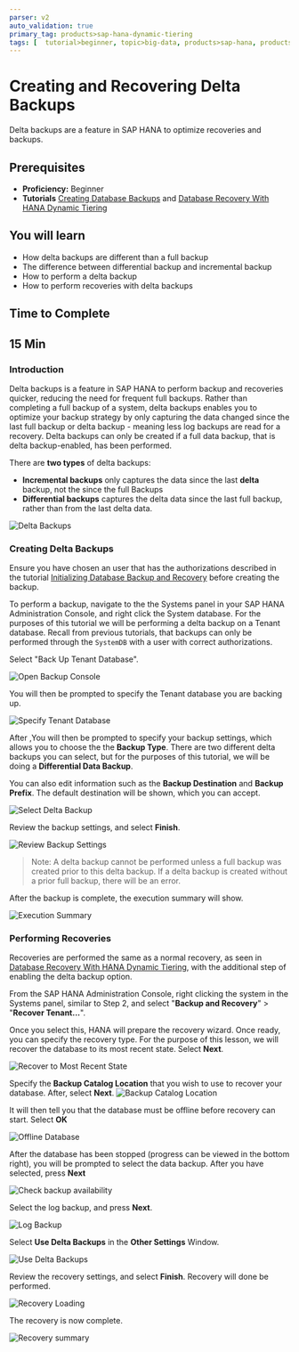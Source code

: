 ```yaml
---
parser: v2
auto_validation: true
primary_tag: products>sap-hana-dynamic-tiering
tags: [  tutorial>beginner, topic>big-data, products>sap-hana, products>sap-hana-dynamic-tiering, products>sap-hana-studio ]
---
```


# Creating and Recovering Delta Backups
<!-- description --> Delta backups are a feature in SAP HANA to optimize recoveries and backups.

## Prerequisites
 - **Proficiency:** Beginner
 - **Tutorials** [Creating Database Backups](https://www.sap.com/) and [Database Recovery With HANA Dynamic Tiering](https://www.sap.com/)

## You will learn
- How delta backups are different than a full backup
- The difference between differential backup and incremental backup
- How to perform a delta backup
- How to perform recoveries with delta backups
## Time to Complete
**15 Min**
---

### Introduction

Delta backups is a feature in SAP HANA to perform backup and recoveries quicker, reducing the need for frequent full backups. Rather than completing a full backup of a system, delta backups enables you to optimize your backup strategy by only capturing the data changed since the last full backup or delta backup - meaning less log backups are read for a recovery. Delta backups can only be created if a full data backup, that is delta backup-enabled, has been performed.

There are **two types** of delta backups:
- **Incremental backups** only captures the data since the last **delta** backup, not the since the full Backups
- **Differential backups** captures the delta data since the last full backup, rather than from the last delta data.

![Delta Backups](delta-backup.png)


### Creating Delta Backups


Ensure you have chosen an user that has the authorizations described in the tutorial [Initializing Database Backup and Recovery](https://www.sap.com/) before creating the backup.

To perform a backup, navigate to the the Systems panel in your SAP HANA Administration Console, and right click the System database. For the purposes of this tutorial we will be performing a delta backup on a Tenant database. Recall from previous tutorials, that backups can only be performed through the `SystemDB` with a user with correct authorizations.

Select "Back Up Tenant Database".

![Open Backup Console](open-backup-console.png)

You will then be prompted to specify the Tenant database you are backing up.

![Specify Tenant Database](specify-tenant-database.png)

After ,You will then be prompted to specify your backup settings, which allows you to choose the the **Backup Type**. There are two different delta backups you can select, but for the purposes of this tutorial, we will be doing a **Differential Data Backup**.

You can also edit information such as the **Backup Destination** and **Backup Prefix**. The default destination will be shown, which you can accept.

![Select Delta Backup](selectdeltabackup.png)

Review the backup settings, and select **Finish**.

![Review Backup Settings](review-backup-settings.png)

> Note: A delta backup cannot be performed unless a full backup was created prior to this delta backup. If a delta backup is created without a prior full backup, there will be an error.

After the backup is complete, the execution summary will show.

![Execution Summary](completed-delta-backups.png)



### Performing Recoveries


Recoveries are performed the same as a normal recovery, as seen in [Database Recovery With HANA Dynamic Tiering](https://www.sap.com/), with the additional step of enabling the delta backup option.

From the SAP HANA Administration Console, right clicking the system in the Systems panel, similar to Step 2, and select "**Backup and Recovery**" > "**Recover Tenant...**".

Once you select this, HANA will prepare the recovery wizard. Once ready, you can specify the recovery type. For the purpose of this lesson, we will recover the database to its most recent state. Select **Next**.

![Recover to Most Recent State](most-recent-state.png)

Specify the **Backup Catalog Location** that you wish to use to recover your database. After, select **Next**.
![Backup Catalog Location](backup-catalog-location.png)

It will then tell you that the database must be offline before recovery can start. Select **OK**

![Offline Database](offline.png)

After the database has been stopped (progress can be viewed in the bottom right), you will be prompted to select the data backup. After you have selected, press **Next**

![Check backup availability](check-backup-availability.png)

Select the log backup, and press **Next**.

![Log Backup](log-backup.png)

Select **Use Delta Backups** in the **Other Settings** Window.

![Use Delta Backups](other-settings-delta.png)

Review the recovery settings, and select **Finish**. Recovery will done be performed.

![Recovery Loading](recovery-load.png)

The recovery is now complete.

![Recovery summary](recovery-summary.png)

